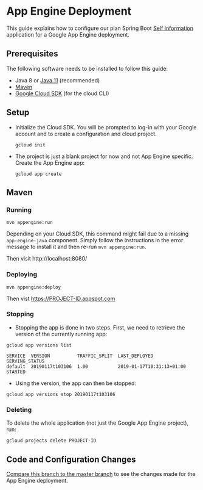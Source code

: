 # App Engine Deployment

This guide explains how to configure our plan Spring Boot [Self Information](https://github.com/HSR-Cloud/SelfInformation/tree/master) application for a Google App Engine deployment.

## Prerequisites

The following software needs to be installed to follow this guide:

* Java 8 or [Java 11](https://adoptopenjdk.net/?variant=openjdk11&jvmVariant=hotspot) (recommended)
* [Maven](https://maven.apache.org/download.cgi)
* [Google Cloud SDK](https://cloud.google.com/sdk/) (for the cloud CLI)

## Setup

* Initialize the Cloud SDK. You will be prompted to log-in with your Google account and to create a configuration and cloud project.

    `gcloud init`

* The project is just a blank project for now and not App Engine specific. Create the App Engine app:

    `gcloud app create`


## Maven

### Running

`mvn appengine:run`

Depending on your Cloud SDK, this command might fail due to a missing `app-engine-java` component. Simply follow the instructions in the error message to install it and then re-run `mvn appengine:run`.

Then visit http://localhost:8080/

### Deploying

`mvn appengine:deploy`

Then vist https://PROJECT-ID.appspot.com

### Stopping

* Stopping the app is done in two steps. First, we need to retrieve the version of the currently running app:

`gcloud app versions list`

```
SERVICE  VERSION          TRAFFIC_SPLIT  LAST_DEPLOYED              SERVING_STATUS
default  20190117t103106  1.00           2019-01-17T10:31:13+01:00  STARTED
```

* Using the version, the app can then be stopped:

`gcloud app versions stop 20190117t103106`

### Deleting

To delete the whole application (not just the Google App Engine project), run:

`gcloud projects delete PROJECT-ID`

## Code and Configuration Changes

[Compare this branch to the master branch](https://github.com/HSR-Cloud/SelfInformation/compare/google-app-engine) to see the changes made for the App Engine deployment.